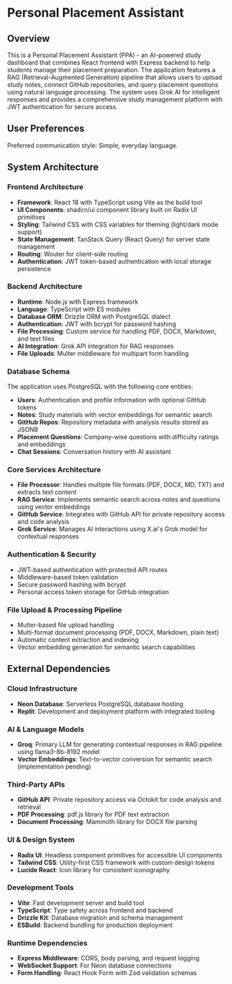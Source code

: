 # Personal Placement Assistant

## Overview

This is a Personal Placement Assistant (PPA) - an AI-powered study dashboard that combines React frontend with Express backend to help students manage their placement preparation. The application features a RAG (Retrieval-Augmented Generation) pipeline that allows users to upload study notes, connect GitHub repositories, and query placement questions using natural language processing. The system uses Grok AI for intelligent responses and provides a comprehensive study management platform with JWT authentication for secure access.

## User Preferences

Preferred communication style: Simple, everyday language.

## System Architecture

### Frontend Architecture
- **Framework**: React 18 with TypeScript using Vite as the build tool
- **UI Components**: shadcn/ui component library built on Radix UI primitives
- **Styling**: Tailwind CSS with CSS variables for theming (light/dark mode support)
- **State Management**: TanStack Query (React Query) for server state management
- **Routing**: Wouter for client-side routing
- **Authentication**: JWT token-based authentication with local storage persistence

### Backend Architecture
- **Runtime**: Node.js with Express framework
- **Language**: TypeScript with ES modules
- **Database ORM**: Drizzle ORM with PostgreSQL dialect
- **Authentication**: JWT with bcrypt for password hashing
- **File Processing**: Custom service for handling PDF, DOCX, Markdown, and text files
- **AI Integration**: Grok API integration for RAG responses
- **File Uploads**: Multer middleware for multipart form handling

### Database Schema
The application uses PostgreSQL with the following core entities:
- **Users**: Authentication and profile information with optional GitHub tokens
- **Notes**: Study materials with vector embeddings for semantic search
- **GitHub Repos**: Repository metadata with analysis results stored as JSONB
- **Placement Questions**: Company-wise questions with difficulty ratings and embeddings
- **Chat Sessions**: Conversation history with AI assistant

### Core Services Architecture
- **File Processor**: Handles multiple file formats (PDF, DOCX, MD, TXT) and extracts text content
- **RAG Service**: Implements semantic search across notes and questions using vector embeddings
- **GitHub Service**: Integrates with GitHub API for private repository access and code analysis
- **Grok Service**: Manages AI interactions using X.ai's Grok model for contextual responses

### Authentication & Security
- JWT-based authentication with protected API routes
- Middleware-based token validation
- Secure password hashing with bcrypt
- Personal access token storage for GitHub integration

### File Upload & Processing Pipeline
- Multer-based file upload handling
- Multi-format document processing (PDF, DOCX, Markdown, plain text)
- Automatic content extraction and indexing
- Vector embedding generation for semantic search capabilities

## External Dependencies

### Cloud Infrastructure
- **Neon Database**: Serverless PostgreSQL database hosting
- **Replit**: Development and deployment platform with integrated tooling

### AI & Language Models
- **Groq**: Primary LLM for generating contextual responses in RAG pipeline using llama3-8b-8192 model
- **Vector Embeddings**: Text-to-vector conversion for semantic search (implementation pending)

### Third-Party APIs
- **GitHub API**: Private repository access via Octokit for code analysis and retrieval
- **PDF Processing**: pdf.js library for PDF text extraction
- **Document Processing**: Mammoth library for DOCX file parsing

### UI & Design System
- **Radix UI**: Headless component primitives for accessible UI components
- **Tailwind CSS**: Utility-first CSS framework with custom design tokens
- **Lucide React**: Icon library for consistent iconography

### Development Tools
- **Vite**: Fast development server and build tool
- **TypeScript**: Type safety across frontend and backend
- **Drizzle Kit**: Database migration and schema management
- **ESBuild**: Backend bundling for production deployment

### Runtime Dependencies
- **Express Middleware**: CORS, body parsing, and request logging
- **WebSocket Support**: For Neon database connections
- **Form Handling**: React Hook Form with Zod validation schemas